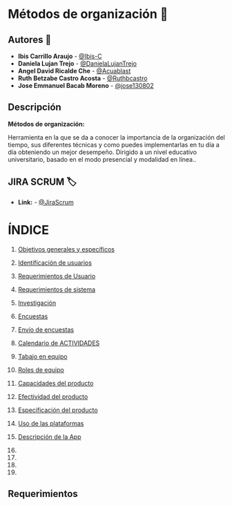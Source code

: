 
# Métodos de organización :notebook:

## Autores :pencil:
* **Ibis Carrillo Araujo** - [@Ibis-C](https://github.com/Ibis-C "@Ibis-C")
* **Daniela Lujan Trejo** - [@DanielaLujanTrejo](https://github.com/DanielaLujanTrejo "@DanielaLujanTrejo") 
* **Angel David Ricalde Che** - [@Acuablast](https://github.com/Acuablast "@JAcuablast")
* **Ruth Betzabe Castro Acosta** - [@Ruthbcastro](https://github.com/Ruthbcastro "@Ruthbcastro")
* **Jose Emmanuel Bacab Moreno** - [@jose130802](https://github.com/jose130802 "jose130802")
## Descripción
**Métodos de organización:**

Herramienta en la que se da a conocer la importancia de la organización del tiempo, sus diferentes técnicas y como puedes implementarlas en tu día a día obteniendo un mejor desempeño. Dirigido a un nivel educativo universitario, basado en el modo presencial y modalidad en línea..

## JIRA SCRUM :label:

* **Link:** - [@JiraScrum](https://metodos-de-organizacion.atlassian.net/jira/software/projects/PFIS/boards/2)

# **ÍNDICE**

1. [Objetivos generales y específicos](https://github.com/Ibis-C/Metodos-de-organizaci-n/blob/José_Emmanuel_Bacab_Moreno/Objetivos.md#objetivos-generales-y-espec%C3%ADficos "Objetivos generales y específicos")

2. [Identificación de usuarios](https://github.com/Ibis-C/Metodos-de-organizaci-n/blob/José_Emmanuel_Bacab_Moreno/Usuarios.md#identificación-de-usuarios "Identidicación de usuarios")

3. [Requerimientos de Usuario](https://github.com/Ibis-C/Metodos-de-organizaci-n/blob/José_Emmanuel_Bacab_Moreno/Requerimientosusuario.md#requerimientos-de-usuario "Requerimientos de usuario")

4. [Requerimientos de sistema](https://github.com/Ibis-C/Metodos-de-organizaci-n/blob/José_Emmanuel_Bacab_Moreno/Requerimientossistema.md#requerimientos-del-sistema "Requerimientos de sistema")

5. [Investigación](https://github.com/Ibis-C/Metodos-de-organizaci-n/blob/Ruth-Castro/Investigación.md#investigación "Investigación")

6. [Encuestas](https://github.com/Ibis-C/Metodos-de-organizaci-n/blob/Ruth-Castro/Encuestas.md#encuestas "Encuestas")

7. [Envío de encuestas](https://github.com/Ibis-C/Metodos-de-organizaci-n/blob/Ruth-Castro/Env%C3%ADodeencuestas.md#env%C3%ADo-de-encuestas "Envío de encuestas")

8. [Calendario de ACTIVIDADES](https://github.com/Ibis-C/Metodos-de-organizaci-n/blob/Ibis-Carrilllo-Araujo/Calendario.md#calendario-de-actividades "Calendario de actividades")

9. [Tabajo en equipo](https://github.com/Ibis-C/Metodos-de-organizaci-n/blob/Daniela-Lujan/Trabajoenequipo.md#trabajo-en-equipo "Trabajo en equipo")

10. [Roles de equipo](https://github.com/Ibis-C/Metodos-de-organizaci-n/blob/Daniela-Lujan/Roles.md#roles-de-equipo "Roles de equipo")

11. [Capacidades del producto](https://github.com/Ibis-C/Metodos-de-organizaci-n/blob/Angel_Ricalde/Capacidadesdelproducto.md#capacidades-del-producto "Capacidades del producto")

12. [Efectividad del producto](https://github.com/Ibis-C/Metodos-de-organizaci-n/blob/Angel_Ricalde/Efectividaddelproducto.md#efectividad-del-producto "Efectividad del producto")

13. [Especificación del producto](https://github.com/Ibis-C/Metodos-de-organizaci-n/blob/Ibis-Carrilllo-Araujo/Especificacióndeplataformas.md#especificación-de-las-plataformas "Especificación del producto")

14. [Uso de las plataformas](https://github.com/Ibis-C/Metodos-de-organizaci-n/blob/Ibis-Carrilllo-Araujo/Usodeplataformas.md#uso-de-las-plataformas "Uso de las plataformas")

15. [Descripción de la App](https://github.com/Ibis-C/Metodos-de-organizaci-n/blob/Ruth-Castro/Descripción.md#descripción-de-la-app "Descripción de la App")

16.

17.

18.

19.
## Requerimientos ##


